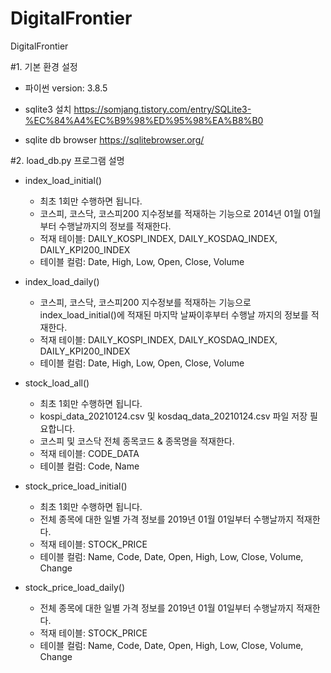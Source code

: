 # DigitalFrontier
DigitalFrontier

#1. 기본 환경 설정
- 파이썬 version: 3.8.5

- sqlite3 설치
  https://somjang.tistory.com/entry/SQLite3-%EC%84%A4%EC%B9%98%ED%95%98%EA%B8%B0 

- sqlite db browser
  https://sqlitebrowser.org/

#2. load_db.py 프로그램 설명

- index_load_initial()
  * 최초 1회만 수행하면 됩니다.
  - 코스피, 코스닥, 코스피200 지수정보를 적재하는 기능으로 2014년 01월 01월 부터 수행날까지의 정보를 적재한다.
  - 적재 테이블: DAILY_KOSPI_INDEX, DAILY_KOSDAQ_INDEX, DAILY_KPI200_INDEX
  - 테이블 컬럼: Date, High, Low, Open, Close, Volume
  
  
- index_load_daily()
  - 코스피, 코스닥, 코스피200 지수정보를 적재하는 기능으로 index_load_initial()에 적재된 마지막 날짜이후부터 수행날 까지의 정보를 적재한다.
  - 적재 테이블: DAILY_KOSPI_INDEX, DAILY_KOSDAQ_INDEX, DAILY_KPI200_INDEX
  - 테이블 컬럼: Date, High, Low, Open, Close, Volume
  
  
- stock_load_all()
  * 최초 1회만 수행하면 됩니다.
  * kospi_data_20210124.csv 및 kosdaq_data_20210124.csv 파일 저장 필요합니다.
  - 코스피 및 코스닥 전체 종목코드 & 종목명을 적재한다.
  - 적재 테이블: CODE_DATA
  - 테이블 컬럼: Code, Name
  
- stock_price_load_initial()
  * 최초 1회만 수행하면 됩니다.
  - 전체 종목에 대한 일별 가격 정보를 2019년 01월 01일부터 수행날까지 적재한다.
  - 적재 테이블: STOCK_PRICE
  - 테이블 컬럼: Name, Code, Date, Open, High, Low, Close, Volume, Change
  
- stock_price_load_daily()
  - 전체 종목에 대한 일별 가격 정보를 2019년 01월 01일부터 수행날까지 적재한다.
  - 적재 테이블: STOCK_PRICE
  - 테이블 컬럼: Name, Code, Date, Open, High, Low, Close, Volume, Change
